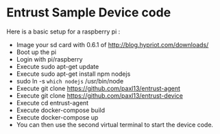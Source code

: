 # Entrust Sample Device code

Here is a basic setup for a raspberry pi :

- Image your sd card with 0.6.1 of http://blog.hypriot.com/downloads/
- Boot up the pi
- Login with pi/raspberry
- Execute sudo apt-get update
- Execute sudo apt-get install npm nodejs
- sudo ln -s `which nodejs` /usr/bin/node
- Execute git clone https://github.com/paxl13/entrust-agent
- Execute git clone https://github.com/paxl13/entrust-device
- Execute cd entrust-agent
- Execute docker-compose build
- Execute docker-compose up
- You can then use the second virtual terminal to start the device code.
